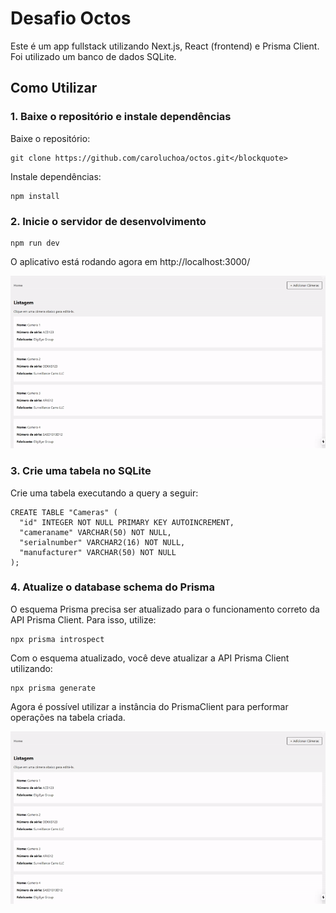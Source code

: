# Desafio Octos

Este é um app fullstack utilizando Next.js, React (frontend) e Prisma Client. Foi utilizado um banco de dados SQLite. 

## Como Utilizar

### 1. Baixe o repositório e instale dependências
Baixe o repositório:

```
git clone https://github.com/caroluchoa/octos.git</blockquote>
```
Instale dependências:

```
npm install
```

### 2. Inicie o servidor de desenvolvimento
```
npm run dev
```

O aplicativo está rodando agora em http://localhost:3000/

![](ezgif.com-crop.gif)

### 3. Crie uma tabela no SQLite
Crie uma tabela executando a query a seguir:

```
CREATE TABLE "Cameras" (
  "id" INTEGER NOT NULL PRIMARY KEY AUTOINCREMENT,
  "cameraname" VARCHAR(50) NOT NULL,
  "serialnumber" VARCHAR2(16) NOT NULL,
  "manufacturer" VARCHAR(50) NOT NULL
);
```
### 4. Atualize o database schema do Prisma
O esquema Prisma precisa ser atualizado para o funcionamento correto da API Prisma Client. Para isso, utilize:

```
npx prisma introspect
```

Com o esquema atualizado, você deve atualizar a API Prisma Client utilizando:
```
npx prisma generate
```

Agora é possível utilizar a instância do PrismaClient para performar operações na tabela criada.

![](ezgif.com-crop.gif)
